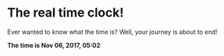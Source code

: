 # The real time clock!

Ever wanted to know what the time is? Well, your journey is about to end!

**The time is Nov 06, 2017, 05:02**